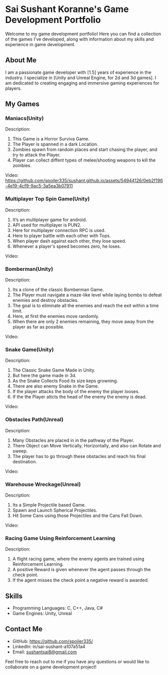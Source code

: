 # Sai Sushant Koranne's Game Development Portfolio

Welcome to my game development portfolio! Here you can find a collection of the games I've developed, along with information about my skills and experience in game development.

## About Me

I am a passionate game developer with [1.5] years of experience in the industry. I specialize in [Unity and Unreal Engine, for 2d and 3d games]. I am dedicated to creating engaging and immersive gaming experiences for players.

## My Games

### Maniacs(Unity)

Description: 

1. This Game is a Horror Surviva Game.
2. The Player is spanned in a dark Location.
3. Zombies spawn from random places and start chasing the player, and try to attack the Player.
4. Player can collect diffent types of melee/shooting weapons to kill the zombies.

Video: 
https://github.com/spoiler335/sushant.github.io/assets/54944126/0eb2f196-4e19-4cf9-9ac5-3a5ea3b07911


### Multiplayer Top Spin Game(Unity)

Description: 
1. It’s an multiplayer game for android. 
2. API used for multiplayer is PUN2.
3. Here for multiplayer connection RPC is used. 
4. Here to player battle with each other with Tops.
5. When player dash against each other, they lose speed.
6. Whenever a player's speed becomes zero, he loses.

Video: 

### Bomberman(Unity)

Description: 
1. Its a clone of the classic Bomberman Game.
2. The Player must navigate a maze-like level while laying bombs to defeat enemies and destroy obstacles.
3. The goal is to eliminate all the enemies and reach the exit within a time limit.
4. Here, at first the enemies move randomly.
5. When there are only 2 enemies remaining, they move away from the player as far as possible.

Video: 

### Snake Game(Unity)

Description: 

1. The Classic Snake Game Made in Unity.
2. But here the game made in 3d.
3. As the Snake Collects Food its size keps growning.
4. There are also enemy Snake in the Game.
5. If the player attacks the body of the enemy the player looses.
6. If the the Player attcts the head of the enemy the enemy is dead.

Video: 

### Obstacles Path(Unreal)

Description: 
1. Many Obstacles are placed in in the pathway of the Player.
2. There Object can Move Vertically, Horizontally, and also can Rotate and sweep.
3. The player has to go through these obstacles and reach his final destination.

Video: 

### Warehouse Wreckage(Unreal)

Description: 
1. Its a Simple Projectile based Game.
2. Spawn and Launch Spherical Projectiles.
3. Hit Some Cans using those Projectiles and the Cans Fall Down.

Video: 

### Racing Game Using Reinforcement Learning

Description: 

1. A flight racing game, where the enemy agents are trained using Reinforcement Learning. 
2. A positive Reward is given whenever the agent passes through the check point.
3. If the agent misses the check point a negative reward is awarded.
 

## Skills

- Programming Languages: 
C, C++, Java, C#
- Game Engines: Unity, Unreal


## Contact Me

- GitHub: https://github.com/spoiler335/
- LinkedIn: in/sai-sushant-a107a51a4
- Email: sushantsai8@gmail.com

Feel free to reach out to me if you have any questions or would like to collaborate on a game development project!
